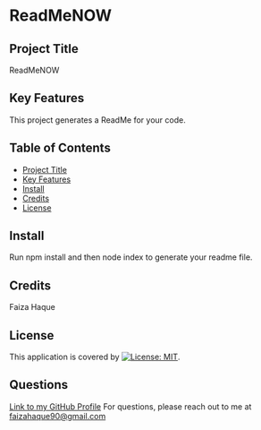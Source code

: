 # ReadMeNOW

## Project Title
ReadMeNOW

## Key Features
This project generates a ReadMe for your code. 

## Table of Contents
* [Project Title](#project-title)
* [Key Features](#key-features)
* [Install](#install)
* [Credits](#credits)
* [License](#license)

## Install
Run npm install and then node index to generate your readme file.

## Credits
Faiza Haque

## License
This application is covered by [![License: MIT](https://img.shields.io/badge/License-MIT-yellow.svg)](https://opensource.org/licenses/MIT).

## Questions
[Link to my GitHub Profile](https://github.com/Faiza-Haque)
For questions, please reach out to me at faizahaque90@gmail.com
